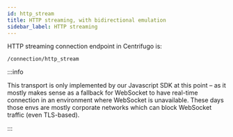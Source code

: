```yaml
---
id: http_stream
title: HTTP streaming, with bidirectional emulation
sidebar_label: HTTP streaming
---
```


HTTP streaming connection endpoint in Centrifugo is:

```
/connection/http_stream
```

:::info

This transport is only implemented by our Javascript SDK at this point – as it mostly makes sense as a fallback for WebSocket to have real-time connection in an environment where WebSocket is unavailable. These days those envs are mostly corporate networks which can block WebSocket traffic (even TLS-based).

:::